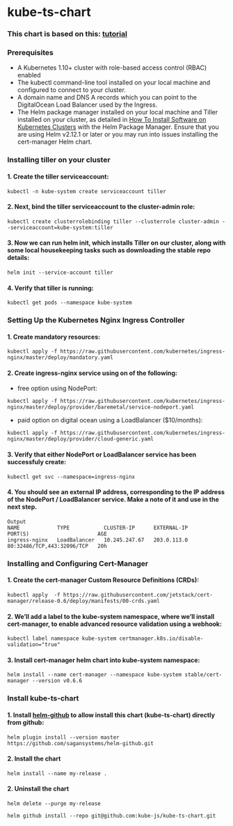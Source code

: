 # kube-ts-chart

### This chart is based on this: [tutorial](https://www.digitalocean.com/community/tutorials/how-to-set-up-an-nginx-ingress-with-cert-manager-on-digitalocean-kubernetes)

### Prerequisites

- A Kubernetes 1.10+ cluster with role-based access control (RBAC) enabled
- The kubectl command-line tool installed on your local machine and configured to connect to your cluster.
- A domain name and DNS A records which you can point to the DigitalOcean Load Balancer used by the Ingress.
- The Helm package manager installed on your local machine and Tiller installed on your cluster, as detailed in [How To Install Software on Kubernetes Clusters](https://www.digitalocean.com/community/tutorials/how-to-install-software-on-kubernetes-clusters-with-the-helm-package-manager) with the Helm Package Manager. Ensure that you are using Helm v2.12.1 or later or you may run into issues installing the cert-manager Helm chart.

### Installing tiller on your cluster

#### 1. Create the tiller serviceaccount:
```
kubectl -n kube-system create serviceaccount tiller
```

#### 2. Next, bind the tiller serviceaccount to the cluster-admin role:

```
kubectl create clusterrolebinding tiller --clusterrole cluster-admin --serviceaccount=kube-system:tiller
```

#### 3. Now we can run helm init, which installs Tiller on our cluster, along with some local housekeeping tasks such as downloading the stable repo details:
```
helm init --service-account tiller
```

#### 4. Verify that tiller is running: 

```
kubectl get pods --namespace kube-system
```

### Setting Up the Kubernetes Nginx Ingress Controller

#### 1. Create mandatory resources:

```
kubectl apply -f https://raw.githubusercontent.com/kubernetes/ingress-nginx/master/deploy/mandatory.yaml
```

#### 2. Create ingress-nginx service using on of the following:

- free option using NodePort:

```
kubectl apply -f https://raw.githubusercontent.com/kubernetes/ingress-nginx/master/deploy/provider/baremetal/service-nodeport.yaml
```

- paid option on digital ocean using a LoadBalancer (\$10/months):

```
kubectl apply -f https://raw.githubusercontent.com/kubernetes/ingress-nginx/master/deploy/provider/cloud-generic.yaml
```

#### 3. Verify that either NodePort or LoadBalancer service has been successfuly create:

```
kubectl get svc --namespace=ingress-nginx
```

#### 4. You should see an external IP address, corresponding to the IP address of the NodePort / LoadBalancer service. Make a note of it and use in the next step.

```
Output
NAME            TYPE           CLUSTER-IP      EXTERNAL-IP       PORT(S)                      AGE
ingress-nginx   LoadBalancer   10.245.247.67   203.0.113.0   80:32486/TCP,443:32096/TCP   20h
```

### Installing and Configuring Cert-Manager

#### 1. Create the cert-manager Custom Resource Definitions (CRDs): 
```
kubectl apply  -f https://raw.githubusercontent.com/jetstack/cert-manager/release-0.6/deploy/manifests/00-crds.yaml
```

#### 2. We’ll add a label to the kube-system namespace, where we’ll install cert-manager, to enable advanced resource validation using a webhook:

```
kubectl label namespace kube-system certmanager.k8s.io/disable-validation="true"
```

#### 3. Install cert-manager helm chart into kube-system namespace:

```
helm install --name cert-manager --namespace kube-system stable/cert-manager --version v0.6.6
```


### Install kube-ts-chart

#### 1. Install [helm-github](https://github.com/sagansystems/helm-github) to allow install this chart (kube-ts-chart) directly from github:

```
helm plugin install --version master https://github.com/sagansystems/helm-github.git
```

#### 2. Install the chart
```
helm install --name my-release .
```

#### 2. Uninstall the chart
```
helm delete --purge my-release
```


```
helm github install --repo git@github.com:kube-js/kube-ts-chart.git
```
